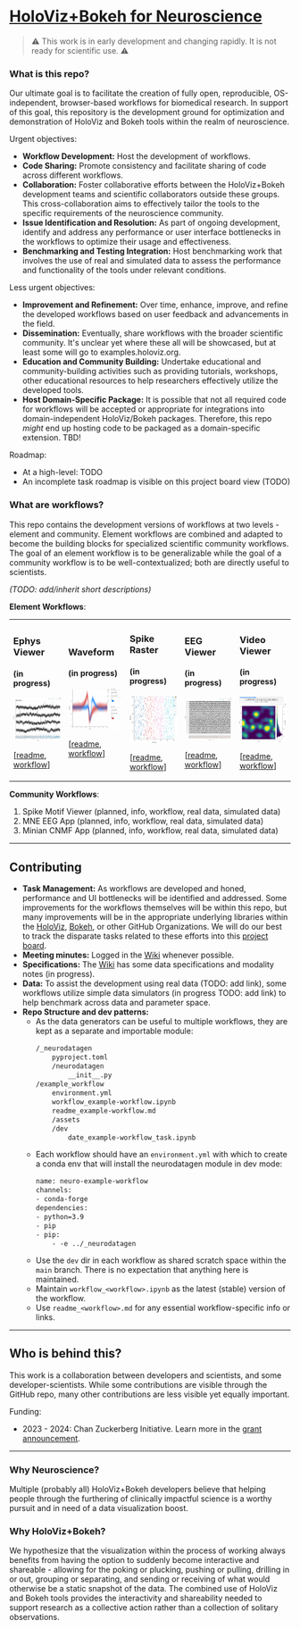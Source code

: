 # [HoloViz+Bokeh for Neuroscience](https://github.com/holoviz-topics/neuro)

> :warning: This work is in early development and changing rapidly. It is not ready for scientific use. :warning:

### What is this repo?

Our ultimate goal is to facilitate the creation of fully open, reproducible, OS-independent, browser-based workflows for biomedical research. In support of this goal, this repository is the development ground for optimization and demonstration of HoloViz and Bokeh tools within the realm of neuroscience.

Urgent objectives:
- **Workflow Development:** Host the development of workflows.
- **Code Sharing:** Promote consistency and facilitate sharing of code across different workflows.
- **Collaboration:** Foster collaborative efforts between the HoloViz+Bokeh development teams and scientific collaborators outside these groups. This cross-collaboration aims to effectively tailor the tools to the specific requirements of the neuroscience community.
- **Issue Identification and Resolution:** As part of ongoing development, identify and address any performance or user interface bottlenecks in the workflows to optimize their usage and effectiveness.
- **Benchmarking and Testing Integration:** Host benchmarking work that involves the use of real and simulated data to assess the performance and functionality of the tools under relevant conditions.

Less urgent objectives:
- **Improvement and Refinement:** Over time, enhance, improve, and refine the developed workflows based on user feedback and advancements in the field.
- **Dissemination:** Eventually, share workflows with the broader scientific community. It's unclear yet where these all will be showcased, but at least some will go to examples.holoviz.org.
- **Education and Community Building:** Undertake educational and community-building activities such as providing tutorials, workshops, other educational resources to help researchers effectively utilize the developed tools.
- **Host Domain-Specific Package:** It is possible that not all required code for workflows will be accepted or appropriate for integrations into domain-independent HoloViz/Bokeh packages. Therefore, this repo *might* end up hosting code to be packaged as a domain-specific extension. TBD!

Roadmap:
- At a high-level: TODO
- An incomplete task roadmap is visible on this project board view (TODO)

### What are workflows?

This repo contains the development versions of workflows at two levels - element and community. Element workflows are combined and adapted to become the building blocks for specialized scientific community workflows. The goal of an element workflow is to be generalizable while the goal of a community workflow is to be well-contextualized; both are directly useful to scientists.

*(TODO: add/inherit short descriptions)*

**Element Workflows**:

<table align="center">
  <tr>
  <td>
      <!-- Title -->
      <h3>Ephys Viewer</h3>
      <h4>(in progress)</h4>
      <!-- Thumbnail link to demo -->
      <a href="./ephys-viewer/workflow_ephys-viewer.ipynb">
        <img src="./ephys-viewer/assets/230524_ephys-viewer.png" alt="eeg-viewer" width="125"/>
      </a>
      <!-- Badges, etc -->
      <!-- Additional content -->
      <p>
      [<a href="./ephys-viewer/readme_ephys-viewer.md">readme</a>,
      <a href="./ephys-viewer/workflow_ephys-viewer.ipynb"> workflow</a>]
    </td>

  <td>
      <!-- Title -->
      <h3>Waveform</h3>
      <h4>(in progress)</h4>
      <!-- Thumbnail link to demo -->
      <a href="./waveform/workflow_waveform.ipynb">
        <img src="./waveform/assets/230524_waveform.png" alt="waveform" width="125"/>
      </a>
      <!-- Badges, etc -->
      <!-- Additional content -->
      <p>
      [<a href="./waveform/readme_waveform.md">readme</a>,
      <a href="./waveform/workflow_waveform.ipynb"> workflow</a>]
    </td>
  <td>
      <!-- Title -->
      <h3>Spike Raster</h3>
      <h4>(in progress)</h4>
      <!-- Thumbnail link to demo -->
      <a href="./spike-raster/workflow_spike-raster.ipynb">
        <img src="./spike-raster/assets/230524_spike-raster.png" alt="spike-raster" width="125"/>
      </a>
      <!-- Badges, etc -->
      <!-- Additional content -->
      <p>
      [<a href="./spike-raster/readme_spike-raster.md">readme</a>,
      <a href="./spike-raster/workflow_spike-raster.ipynb"> workflow</a>]
    </td>
  <!-- </tr>
  <tr> -->
    <td>
      <!-- Title -->
      <h3>EEG Viewer</h3>
      <h4>(in progress)</h4>
      <!-- Thumbnail link to demo -->
      <a href="./eeg-viewer/workflow_eeg-viewer.ipynb">
        <img src="./eeg-viewer/assets/230524_eeg-viewer.png" 
        alt="eeg-viewer" width="125"/>
      </a>
      <!-- Badges, etc -->
      <!-- Additional content -->
      <p>
      [<a href="./eeg-viewer/readme_eeg-viewer.md">readme</a>,
      <a href="./eeg-viewer/workflow_eeg-viewer.ipynb"> workflow</a>]
    </td>
    <td>
      <!-- Title -->
      <h3>Video Viewer</h3>
      <h4>(in progress)</h4>
      <!-- Thumbnail link to demo -->
      <a href="./video-viewer/workflow_video-viewer.ipynb">
        <img src="./video-viewer/assets/230526_video-viewer.png" alt="video-viewer" width="125"/>
      </a>
      <!-- Badges, etc -->
      <!-- Additional content -->
      <p>
      [<a href="./video-viewer/readme_video-viewer.md">readme</a>,
      <a href="./video-viewer/workflow_video-viewer.ipynb"> workflow</a>]
    </td>
  </tr>
</table>

**Community Workflows**:

1. Spike Motif Viewer (planned, info, workflow, real data, simulated data)
2. MNE EEG App (planned, info, workflow, real data, simulated data)
3. Minian CNMF App (planned, info, workflow, real data, simulated data)

---
## Contributing

- **Task Management:** As workflows are developed and honed, performance and UI bottlenecks will be identified and addressed. Some improvements for the workflows themselves will be within this repo, but many improvements will be in the appropriate underlying libraries within the [HoloViz](https://github.com/holoviz/), [Bokeh](https://github.com/bokeh), or other GitHub Organizations. We will do our best to track the disparate tasks related to these efforts into this [project board](https://github.com/orgs/holoviz-topics/projects/1).
- **Meeting minutes:** Logged in the [Wiki](https://github.com/holoviz-topics/neuro/wiki) whenever possible.
- **Specifications:** The [Wiki](https://github.com/holoviz-topics/neuro/wiki) has some data specifications and modality notes (in progress).
- **Data:** To assist the development using real data (TODO: add link), some workflows utilize simple data simulators (in progress TODO: add link) to help benchmark across data and parameter space.
- **Repo Structure and dev patterns:** 
  - As the data generators can be useful to multiple workflows, they are kept as a separate and importable module:
    ```
    /_neurodatagen
        pyproject.toml
        /neurodatagen
            __init__.py
    /example_workflow
        environment.yml
        workflow_example-workflow.ipynb
        readme_example-workflow.md
        /assets
        /dev
            date_example-workflow_task.ipynb
    ```
  - Each workflow should have an `environment.yml` with which to create a conda env that will install the neurodatagen module in dev mode:
    ```
    name: neuro-example-workflow
    channels:
    - conda-forge
    dependencies:
    - python=3.9
    - pip
    - pip:
        - -e ../_neurodatagen
    ```
  - Use the `dev` dir in each workflow as shared scratch space within the `main` branch. There is no expectation that anything here is maintained.
  - Maintain `workflow_<workflow>.ipynb` as the latest (stable) version of the workflow.
  - Use `readme_<workflow>.md` for any essential workflow-specific info or links.

---
## Who is behind this?

This work is a collaboration between developers and scientists, and some developer-scientists. While some contributions are visible through the GitHub repo, many other contributions are less visible yet equally important.

Funding:
- 2023 - 2024: Chan Zuckerberg Initiative. Learn more in the [grant announcement](https://blog.bokeh.org/announcing-czi-funding-for-bokeh-for-bioscience-5f74426c011a).

---

### Why Neuroscience?

Multiple (probably all) HoloViz+Bokeh developers believe that helping people through the furthering of clinically impactful science is a worthy pursuit and in need of a data visualization boost.

### Why HoloViz+Bokeh?

We hypothesize that the visualization within the process of working always benefits from having the option to suddenly become interactive and shareable - allowing for the poking or plucking, pushing or pulling, drilling in or out, grouping or separating, and sending or receiving of what would otherwise be a static snapshot of the data. The combined use of HoloViz and Bokeh tools provides the interactivity and shareability needed to support research as a collective action rather than a collection of solitary observations.
